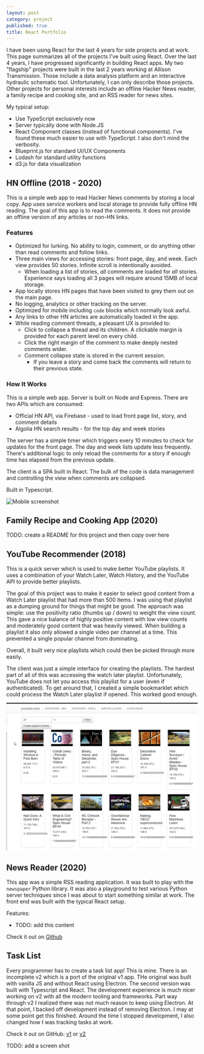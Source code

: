 ```yaml
---
layout: post
category: project
published: true
title: React Portfolio
---
```


I have been using React for the last 4 years for side projects and at work. This page summarizes all of the projects I've built using React. Over the last 4 years, I have progressed significantly in building React apps. My two "flagship" projects were built in the last 2 years working at Allison Transmission. Those include a data analysis platform and an interactive hydraulic schematic tool. Unfortunately, I can only describe those projects. Other projects for personal interests include an offline Hacker News reader, a family recipe and cooking site, and an RSS reader for news sites.

My typical setup:

- Use TypeScript exclusively now
- Server typically done with Node.JS
- React Component classes (instead of functional components). I've found these much easier to use with TypeScript. I also don't mind the verbosity.
- Blueprint.js for standard UI/UX Components
- Lodash for standard utility functions
- d3.js for data visualization

## HN Offline (2018 - 2020)

This is a simple web app to read Hacker News comments by storing a local copy. App uses service workers and local storage to provide fully offline HN reading. The goal of this app is to read the comments. It does not provide an offline version of any articles or non-HN links.

### Features

- Optimized for lurking. No ability to login, comment, or do anything other than read comments and follow links.
- Three main views for accessing stories: front page, day, and week. Each view provides 50 stories. Infinite scroll is intentionally avoided.
  - When loading a list of stories, _all_ comments are loaded for _all_ stories. Experience says loading all 3 pages will require around 15MB of local storage.
- App locally stores HN pages that have been visited to grey them out on the main page.
- No logging, analytics or other tracking on the server.
- Optimized for mobile including `code` blocks which normally look awful.
- Any links to other HN articles are automatically loaded in the app.
- While reading comment threads, a pleasant UX is provided to:
  - Click to collapse a thread and its children. A clickable margin is provided for each parent level on every child.
  - Click the right margin of the comment to make deeply nested comments wider.
  - Comment collapse state is stored in the current session.
    - If you leave a story and come back the comments will return to their previous state.

### How It Works

This is a simple web app. Server is built on Node and Express. There are two APIs which are consumed:

- Official HN API, via Firebase - used to load front page list, story, and comment details
- Algolia HN search results - for the top day and week stories

The server has a simple timer which triggers every 10 minutes to check for updates for the front page. The day and week lists update less frequently. There's additional logic to only reload the comments for a story if enough time has elapsed from the previous update.

The client is a SPA built in React. The bulk of the code is data management and controlling the view when comments are collapsed.

Built in Typescript.

![Mobile screenshot](mobile.png)

## Family Recipe and Cooking App (2020)

TODO: create a README for this project and then copy over here

## YouTube Recommender (2018)

This is a quick server which is used to make better YouTube playlists. It uses a combination of your Watch Later, Watch History, and the YouTube API to provide better playlists.

The goal of this project was to make it easier to select good content from a Watch Later playlist that had more than 500 items. I was using that playlist as a dumping ground for things that might be good. The approach was simple: use the positivity ratio (thumbs up / down) to weight the view count. This gave a nice balance of highly positive content with low view counts and moderately good content that was heavily viewed. When building a playlist it also only allowed a single video per channel at a time. This prevented a single popular channel from dominating.

Overall, it built very nice playlists which could then be picked through more easily.

The client was just a simple interface for creating the playlists. The hardest part of all of this was accessing the watch later playlist. Unfortunately, YouTube does not let you access this playlist for a user (even if authenticated). To get around that, I created a simple bookmarklet which could process the Watch Later playlist if opened. This worked good enough.

![Screenshot of main page](https://raw.githubusercontent.com/byronwall/youtube-recs/master/docs/00-main-screen.png)

## News Reader (2020)

This app was a simple RSS reading application. It was built to play with the `newspaper` Python library. It was also a playground to test various Python server techniques since I was about to start something similar at work. The front end was built with the typical React setup.

Features:

- TODO: add this content

Check it out on [Github](https://github.com/byronwall/news-project)

## Task List

Every programmer has to create a task list app! This is mine. There is an incomplete v2 which is a port of the original v1 app. THe original was built with vanilla JS and without React using Electron. The second version was built with Typescript and React. The development experience is much nicer working on v2 with all the modern tooling and frameworks. Part way through v2 I realized there was not much reason to keep using Electron. At that point, I backed off development instead of removing Electron. I may at some point get this finished. Around the time I stopped development, I also changed how I was tracking tasks at work.

Check it out on GitHub: [v1](https://github.com/byronwall/ElectronTasks) or [v2](https://github.com/byronwall/electron-tasks)

TODO: add a screen shot
